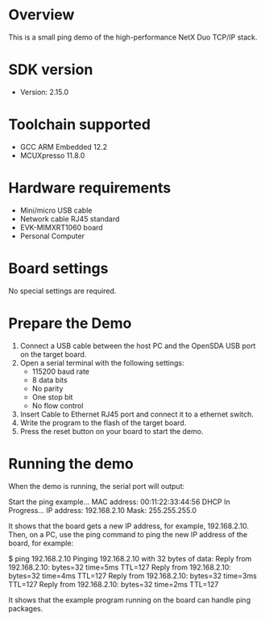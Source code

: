 Overview
========
This is a small ping demo of the high-performance NetX Duo TCP/IP stack.


SDK version
===========
- Version: 2.15.0

Toolchain supported
===================
- GCC ARM Embedded  12.2
- MCUXpresso  11.8.0

Hardware requirements
=====================
- Mini/micro USB cable
- Network cable RJ45 standard
- EVK-MIMXRT1060 board
- Personal Computer

Board settings
==============
No special settings are required.

Prepare the Demo
================
1.  Connect a USB cable between the host PC and the OpenSDA USB port on the target board.
2.  Open a serial terminal with the following settings:
    - 115200 baud rate
    - 8 data bits
    - No parity
    - One stop bit
    - No flow control
3.  Insert Cable to Ethernet RJ45 port and connect it to a ethernet switch.
4.  Write the program to the flash of the target board.
5.  Press the reset button on your board to start the demo.

Running the demo
================
When the demo is running, the serial port will output:

Start the ping example...
MAC address: 00:11:22:33:44:56
DHCP In Progress...
IP address: 192.168.2.10
Mask: 255.255.255.0

It shows that the board gets a new IP address, for example, 192.168.2.10. Then, on a PC,
use the ping command to ping the new IP address of the board, for example:

$ ping 192.168.2.10
Pinging 192.168.2.10 with 32 bytes of data:
Reply from 192.168.2.10: bytes=32 time=5ms TTL=127
Reply from 192.168.2.10: bytes=32 time=4ms TTL=127
Reply from 192.168.2.10: bytes=32 time=3ms TTL=127
Reply from 192.168.2.10: bytes=32 time=2ms TTL=127

It shows that the example program running on the board can handle ping packages.

